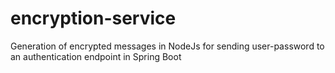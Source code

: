 # encryption-service
Generation of encrypted messages in NodeJs for sending user-password to an authentication endpoint in Spring Boot 
